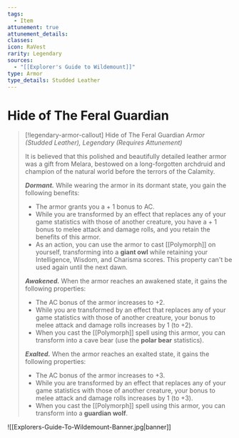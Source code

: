 ```yaml
---
tags:
  - Item
attunement: true
attunement_details: 
classes: 
icon: RaVest
rarity: Legendary
sources:
  - "[[Explorer's Guide to Wildemount]]"
type: Armor
type_details: Studded Leather
---
```

# Hide of The Feral Guardian
>[!legendary-armor-callout] Hide of The Feral Guardian
>*Armor (Studded Leather), Legendary (Requires Attunement)*
>
>It is believed that this polished and beautifully detailed leather armor was a gift from Melara, bestowed on a long-forgotten archdruid and champion of the natural world before the terrors of the Calamity.
>
>***Dormant.*** While wearing the armor in its dormant state, you gain the following benefits:
>
>* The armor grants you a + 1 bonus to AC.
>* While you are transformed by an effect that replaces any of your game statistics with those of another creature, you have a + 1 bonus to melee attack and damage rolls, and you retain the benefits of this armor.
>* As an action, you can use the armor to cast [[Polymorph]] on yourself, transforming into a **giant owl** while retaining your Intelligence, Wisdom, and Charisma scores. This property can't be used again until the next dawn.
>
>***Awakened.*** When the armor reaches an awakened state, it gains the following properties:
>
>* The AC bonus of the armor increases to +2.
>* While you are transformed by an effect that replaces any of your game statistics with those of another creature, your bonus to melee attack and damage rolls increases by 1 (to +2).
>* When you cast the [[Polymorph]] spell using this armor, you can transform into a cave bear (use the **polar bear** statistics).
>
>***Exalted.*** When the armor reaches an exalted state, it gains the following properties:
>
>* The AC bonus of the armor increases to +3.
>* While you are transformed by an effect that replaces any of your game statistics with those of another creature, your bonus to melee attack and damage rolls increases by 1 (to +3).
>* When you cast the [[Polymorph]] spell using this armor, you can transform into a **guardian wolf**.

![[Explorers-Guide-To-Wildemount-Banner.jpg|banner]]
